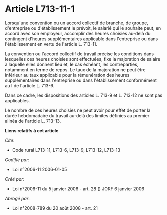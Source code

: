 # Article L713-11-1

Lorsqu'une convention ou un accord collectif de branche, de groupe, d'entreprise ou d'établissement le prévoit, le salarié
qui le souhaite peut, en accord avec son employeur, accomplir des heures choisies au-delà du contingent d'heures
supplémentaires applicable dans l'entreprise ou dans l'établissement en vertu de l'article L. 713-11.

La convention ou l'accord collectif de travail précise les conditions dans lesquelles ces heures choisies sont effectuées,
fixe la majoration de salaire à laquelle elles donnent lieu et, le cas échéant, les contreparties, notamment en terme de
repos. Le taux de la majoration ne peut être inférieur au taux applicable pour la rémunération des heures supplémentaires
dans l'entreprise ou dans l'établissement conformément au I de l'article L. 713-6.

Dans ce cadre, les dispositions des articles L. 713-9 et L. 713-12 ne sont pas applicables.

Le nombre de ces heures choisies ne peut avoir pour effet de porter la durée hebdomadaire du travail au-delà des limites
définies au premier alinéa de l'article L. 713-13.

**Liens relatifs à cet article**

_Cite_:

  - Code rural L713-11, L713-6, L713-9, L713-12, L713-13

_Codifié par_:

  - Loi n°2006-11 2006-01-05

_Créé par_:

  - Loi n°2006-11 du 5 janvier 2006 - art. 28 () JORF 6 janvier 2006

_Abrogé par_:

  - Loi n°2008-789 du 20 août 2008 - art. 21
